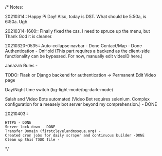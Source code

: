 /* Notes:
  
  
  20210314:: Happy Pi Day! Also, today is DST. What should be 5:50a, is 6:50a. Ugh.
  
  
  20210314-1600:: Finally fixed the css. I need to spruce up the menu, but Thank God it is cleaner.  
  
  20210320-0535:: 
    Auto-collapse navbar - Done
    Contact/Map - Done
    Authentication - OnHold (This part requires a backend as the client-side functionality can be bypassed. For now, manually edit videoID here.)
  
  Janazah Rules - 
  
  TODO: Flask or Django backend for authentication -> Permanent Edit Video page
  
  Day/Night time switch (bg-light-mode/bg-dark-mode)
  
  Salah and Video Bots automated (Video Bot requires selenium. Complex configuration for a measely bot server beyond my comprehension.) - DONE
  
  20210403:: 
  
    HTTPS - DONE
    Server lock down - DONE
    Transfer Domain (firstclevelandmosque.org) -
    Created cron jobs for daily scraper and continuous builder -DONE
    Clean up this TODO file - 
    
  
  */